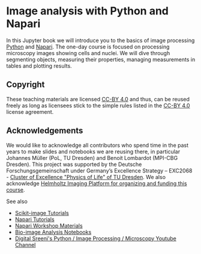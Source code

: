 # Image analysis with Python and Napari
In this Jupyter book we will introduce you to the basics of image processing [Python](https://python.org/) and [Napari](https://napari.org/). The one-day course is focused on processing microscopy images showing cells and nuclei. We will dive through segmenting objects, measuring their properties, managing measurements in tables and plotting results.

## Copyright
These teaching materials are licensed [CC-BY 4.0](https://creativecommons.org/licenses/by/4.0/) and thus, can be reused freely as long as licensees stick to the simple rules listed in the [CC-BY 4.0](https://creativecommons.org/licenses/by/4.0/) license agreement.

## Acknowledgements 
We would like to acknowledge all contributors who spend time in the past years to make slides and notebooks we are reusing there, in particular Johannes Müller (PoL, TU Dresden) and Benoit Lombardot (MPI-CBG Dresden). This project was supported by the Deutsche Forschungsgemeinschaft under Germany’s Excellence Strategy – EXC2068 - [Cluster of Excellence "Physics of Life" of TU Dresden](https://physics-of-life.tu-dresden.de/). We also acknowledge [Helmholtz Imaging Platform for organizing and funding this course](https://helmholtz-imaging.de/).

See also
* [Scikit-image Tutorials](https://scikit-image.org/docs/stable/user_guide/tutorials.html)
* [Napari Tutorials](https://napari.org/stable/tutorials/index.html)
* [Napari Workshop Materials](https://napari.org/stable/further-resources/napari-workshops.html)
* [Bio-image Analysis Notebooks](https://haesleinhuepf.github.io/BioImageAnalysisNotebooks/intro.html)
* [Digital Sreeni's Python / Image Processing / Microscopy Youtube Channel](https://youtube.com/digitalsreeni)
